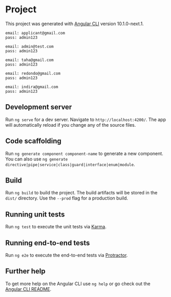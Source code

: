 




# Project

This project was generated with [Angular CLI](https://github.com/angular/angular-cli) version 10.1.0-next.1.



```
email: applicant@gmail.com
pass: admin123

email: admin@test.com
pass: admin123

email: taha@gmail.com
pass: admin123

email: redondo@gmail.com
pass: admin123

email: indira@gmail.com
pass: admin123

```

## Development server

Run `ng serve` for a dev server. Navigate to `http://localhost:4200/`. The app will automatically reload if you change any of the source files.

## Code scaffolding

Run `ng generate component component-name` to generate a new component. You can also use `ng generate directive|pipe|service|class|guard|interface|enum|module`.

## Build

Run `ng build` to build the project. The build artifacts will be stored in the `dist/` directory. Use the `--prod` flag for a production build.

## Running unit tests

Run `ng test` to execute the unit tests via [Karma](https://karma-runner.github.io).

## Running end-to-end tests

Run `ng e2e` to execute the end-to-end tests via [Protractor](http://www.protractortest.org/).

## Further help

To get more help on the Angular CLI use `ng help` or go check out the [Angular CLI README](https://github.com/angular/angular-cli/blob/master/README.md).
